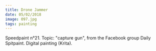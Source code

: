 ```yaml
---
title: Drone Jammer
date: 05/02/2018
image: 097.jpg
tags: painting
---
```


Speedpaint n°21. Topic: "capture gun", from the Facebook group Daily Spitpaint.
Digital painting (Krita).
